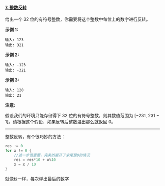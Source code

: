 #### [7. 整数反转](https://leetcode-cn.com/problems/reverse-integer/)

给出一个 32 位的有符号整数，你需要将这个整数中每位上的数字进行反转。

**示例 1:**

```
输入: 123
输出: 321
```

 **示例 2:**

```
输入: -123
输出: -321
```

**示例 3:**

```
输入: 120
输出: 21
```

**注意:**

假设我们的环境只能存储得下 32 位的有符号整数，则其数值范围为 [−231, 231 − 1]。请根据这个假设，如果反转后整数溢出那么就返回 0。

----

整数反转，有个很巧妙的方法：

```go
res := 0
for x != 0 {
	//这一步很重要，完美的避开了末尾是0的情况
	res = res*10 + x%10
	x = x / 10
}
```

就像`栈`一样，每次弹出最后的数字